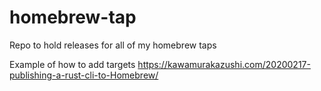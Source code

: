 # homebrew-tap

Repo to hold releases for all of my homebrew taps

Example of how to add targets
https://kawamurakazushi.com/20200217-publishing-a-rust-cli-to-Homebrew/
